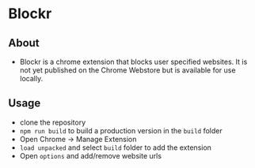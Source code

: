 # Blockr

## About
- Blockr is a chrome extension that blocks user specified websites. It is not yet published on the Chrome Webstore but is available for use locally. 

## Usage
- clone the repository
- `npm run build` to build a production version in the `build` folder
- Open Chrome -> Manage Extension
- `load unpacked` and select `build` folder to add the extension
- Open `options` and add/remove website urls


